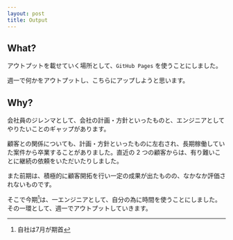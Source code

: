 ```yaml
---
layout: post
title: Output
---
```


## What?

アウトプットを載せていく場所として、`GitHub Pages` を使うことにしました。

週一で何かをアウトプットし、こちらにアップしようと思います。

## Why?

会社員のジレンマとして、会社の計画・方針といったものと、エンジニアとしてやりたいことのギャップがあります。

顧客との関係についても、計画・方針といったものに左右され、長期稼働していた案件から卒業することがありました。直近の 2 つの顧客からは、有り難いことに継続の依頼をいただいたりしました。

また前期は、積極的に顧客開拓を行い一定の成果が出たものの、なかなか評価されないものです。

そこで今期[^1]は、一エンジニアとして、自分の為に時間を使うことにしました。その一環として、週一でアウトプットしていきます。

[^1]: 自社は7月が期首
